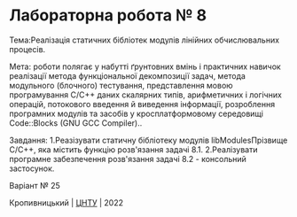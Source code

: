 # Лабораторна робота № 8

Тема:Реалізація статичних бібліотек модулів лінійних обчислювальних процесів.

Мета: роботи полягає у набутті ґрунтовних вмінь і практичних навичок реалізації метода функціональної декомпозиції задач, метода модульного (блочного) тестування, представлення мовою програмування С/С++ даних скалярних типів, арифметичних і логічних операцій, потокового введення й виведення інформації, розроблення програмних модулів та засобів у кросплатформовому середовищі Code::Blocks (GNU GCC Compiler)..

Завдання: 1.Реазізувати статичну бібліотеку модулів libModulesПрізвище C/C++, яка містить функцію розв'язання задачі 8.1. 2.Реалізувати програмне забезпечення розв'язання задачі 8.2 - консольний застосунок.

Варіант № 25


Кропивницький | <a href="http://www.kntu.kr.ua/">ЦНТУ</a> | 2022
